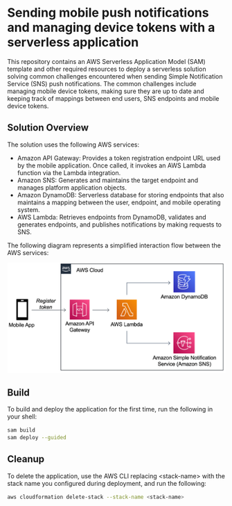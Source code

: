 # Sending mobile push notifications and managing device tokens with a serverless application
This repository contains an AWS Serverless Application Model (SAM) template and other required resources to deploy a serverless solution solving common challenges encountered when sending Simple Notification Service (SNS) push notifications. The common challenges include managing mobile device tokens, making sure they are up to date and keeping track of mappings between end users, SNS endpoints and mobile device tokens.

## Solution Overview
The solution uses the following AWS services:
- Amazon API Gateway: Provides a token registration endpoint URL used by the mobile application. Once called, it invokes an AWS Lambda function via the Lambda integration.
- Amazon SNS: Generates and maintains the target endpoint and manages platform application objects.
- Amazon DynamoDB: Serverless database for storing endpoints that also maintains a mapping between the user, endpoint, and mobile operating system.
- AWS Lambda: Retrieves endpoints from DynamoDB, validates and generates endpoints, and publishes notifications by making requests to SNS.

The following diagram represents a simplified interaction flow between the AWS services:

![](./service-interaction-flow.png)

## Build

To build and deploy the application for the first time, run the following in your shell:

```bash
sam build 
sam deploy --guided
```
## Cleanup

To delete the application, use the AWS CLI replacing &lt;stack-name&gt; with the stack name you configured during deployment, and run the following:

```bash
aws cloudformation delete-stack --stack-name <stack-name>
```
